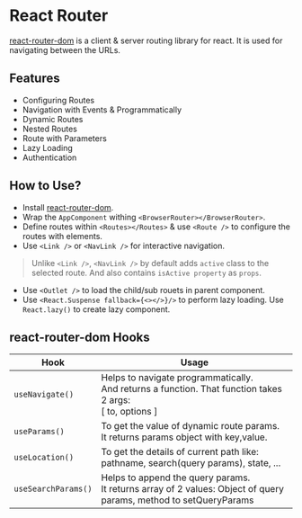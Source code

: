 # React Router

[react-router-dom](https://www.npmjs.com/package/react-router-dom) is a client & server routing library for react. It is used for navigating between the URLs.

## Features

- Configuring Routes
- Navigation with Events & Programmatically
- Dynamic Routes
- Nested Routes
- Route with Parameters
- Lazy Loading
- Authentication

## How to Use?
- Install [react-router-dom](https://www.npmjs.com/package/react-router-dom).
- Wrap the `AppComponent` withing `<BrowserRouter></BrowserRouter>`.
- Define routes within `<Routes></Routes>` & use `<Route />` to configure the routes with elements.
- Use `<Link />` or `<NavLink />` for interactive navigation.
> Unlike `<Link />`, `<NavLink />` by default adds `active` class to the selected route. And also contains `isActive property` as `props`.
- Use `<Outlet />` to load the child/sub rouets in parent component.
- Use `<React.Suspense fallback={<></>}/>` to perform lazy loading. Use `React.lazy()` to create lazy component.

## react-router-dom Hooks

| Hook                | Usage                                                                                                                  |
|---------------------|------------------------------------------------------------------------------------------------------------------------|
| `useNavigate()`     | Helps to navigate programmatically. <br/>And returns a function. That function takes 2 args:<br/> [ to, options ]      |
| `useParams()`       | To get the value of dynamic route params. <br /> It returns params object with key,value.                              |
| `useLocation()`     | To get the details of current path like: pathname, search(query params), state, ...                                    |
| `useSearchParams()` | Helps to append the query params. <br />It returns array of 2 values: Object of query params, method to setQueryParams |
